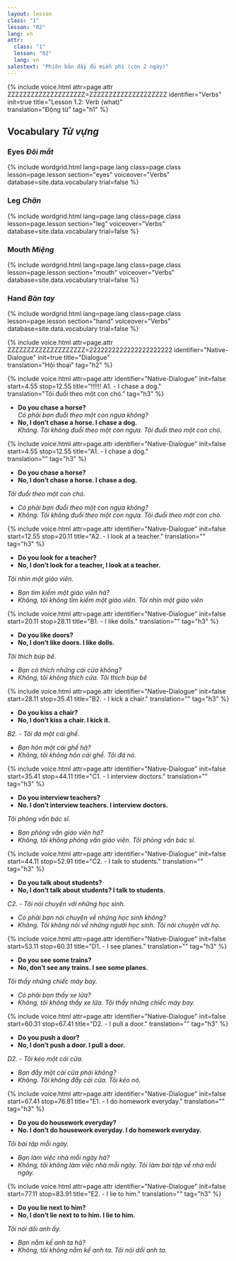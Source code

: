 ```yaml
---
layout: lesson
class: "1"
lesson: "02"
lang: vn
attr:
  class: "1"
  lesson: "02"
  lang: vn
salestext: "Phiên bản đầy đủ miễn phí (còn 2 ngày)"
---
```


{%  include voice.html attr=page.attr    ZZZZZZZZZZZZZZZZZZZZ=ZZZZZZZZZZZZZZZZZZZZ
	identifier="Verbs"  init=true
	title="Lesson 1.2: Verb (what)"        
	translation="Động từ"
    tag="h1" %}

## Vocabulary   *Từ vựng*

### Eyes *Đôi mắt*
{% include wordgrid.html lang=page.lang
		class=page.class 
		lesson=page.lesson 
		section="eyes"
		voiceover="Verbs"
		database=site.data.vocabulary 
		trial=false %}

### Leg *Chân*
{% include wordgrid.html lang=page.lang
		class=page.class 
		lesson=page.lesson 
		section="leg"
		voiceover="Verbs"
		database=site.data.vocabulary 
		trial=false %}


### Mouth *Miệng*
{% include wordgrid.html lang=page.lang
		class=page.class 
		lesson=page.lesson 
		section="mouth"
		voiceover="Verbs"
		database=site.data.vocabulary 
		trial=false %}




### Hand *Bàn tay*
{% include wordgrid.html lang=page.lang
		class=page.class 
		lesson=page.lesson 
		section="hand"
		voiceover="Verbs"
		database=site.data.vocabulary 
		trial=false %}


{%  include voice.html attr=page.attr     ZZZZZZZZZZZZZZZZZZZZ=2222222222222222222222
	identifier="Native-Dialogue"  init=true
	title="Dialogue"        
	translation="Hội thoại"
    tag="h2" %}


{%  include voice.html attr=page.attr
	identifier="Native-Dialogue"  init=false start=4.55 stop=12.55
	title="!!!!!! A1. - I chase a dog."        
	translation="Tôi đuổi theo một con chó."
    tag="h3" %}

- **Do you chase a horse?**  
  *Có phải bạn đuổi theo một con ngựa không?*
- **No, I don’t chase a horse. I chase a dog.**  
  *Không. Tôi không đuổi theo một con ngựa. Tôi đuổi theo một con chó.*



{%  include voice.html attr=page.attr
	identifier="Native-Dialogue"  init=false start=4.55 stop=12.55
	title="A1. - I chase a dog."        
	translation=""
    tag="h3" %}

- **Do you chase a horse?**
- **No, I don’t chase a horse. I chase a dog.**

*Tôi đuổi theo một con chó.*

- *Có phải bạn đuổi theo một con ngựa không?*
- *Không. Tôi không đuổi theo một con ngựa. Tôi đuổi theo một con chó.*


{%  include voice.html attr=page.attr
	identifier="Native-Dialogue"  init=false start=12.55 stop=20.11
	title="A2. - I look at a teacher."
	translation=""
    tag="h3" %}

- **Do you look for a teacher?**
- **No, I don’t look for a teacher, I look at a teacher.**

*Tôi nhìn một giáo viên.*

- *Bạn tìm kiếm một giáo viên hả?*
- *Không, tôi không tìm kiếm một giáo viên. Tôi nhìn một giáo viên*

 
{%  include voice.html attr=page.attr
	identifier="Native-Dialogue"  init=false start=20.11 stop=28.11
	title="B1. - I like dolls."
	translation=""
    tag="h3" %}


- **Do you like doors?**
- **No, I don’t like doors. I like dolls.**

*Tôi thích búp bê.*

- *Bạn có thích những cái cửa không?*
- *Không, tôi không thích cửa. Tôi thích búp bê*


{%  include voice.html attr=page.attr
	identifier="Native-Dialogue"  init=false start=28.11 stop=35.41
	title="B2. -  I kick a chair."
	translation=""
    tag="h3" %}

- **Do you kiss a chair?**
- **No, I don’t kiss a chair. I kick it.**

*B2. - Tôi đá một cái ghế.*

- *Bạn hôn một cái ghế hả?*
- *Không, tôi không hôn cái ghế. Tôi đá nó.*



{%  include voice.html attr=page.attr
	identifier="Native-Dialogue"  init=false start=35.41 stop=44.11
	title="C1. -  I interview doctors."
	translation=""
    tag="h3" %}

- **Do you interview teachers?**
- **No. I don’t interview teachers. I interview doctors.**

*Tôi phỏng vấn bác sĩ.*

- *Bạn phỏng vấn giáo viên hả?*
- *Không, tôi không phỏng vấn giáo viên. Tôi phỏng vấn bác sĩ.*


{%  include voice.html attr=page.attr
	identifier="Native-Dialogue"  init=false start=44.11 stop=52.91
	title="C2. - I talk to students."
	translation=""
    tag="h3" %}

- **Do you talk about students?**
- **No, I don’t talk about students? I talk to students.**

*C2. - Tôi nói chuyện với những học sinh.*

- *Có phải bạn nói chuyện về những học sinh không?*
- *Không. Tôi không nói về những người học sinh. Tôi nói chuyện với họ.*


{%  include voice.html attr=page.attr
	identifier="Native-Dialogue"  init=false start=53.11 stop=60.31
	title="D1. - I see planes."
	translation=""
    tag="h3" %}

- **Do you see some trains?**
- **No,  don’t see any trains. I see some planes.**

*Tôi thấy những chiếc máy bay.*

- *Có phải bạn thấy xe lửa?*
- *Không, tôi không thấy xe lửa. Tôi thấy những chiếc máy bay.*

{%  include voice.html attr=page.attr
	identifier="Native-Dialogue"  init=false start=60.31 stop=67.41
	title="D2. - I pull a door."
	translation=""
    tag="h3" %}

- **Do you push a door?**
- **No, I don’t push a door. I pull a door.**

*D2. - Tôi kéo một cái cửa.*

- *Bạn đẩy một cái cửa phải không?*
- *Không. Tôi không đẩy cái cửa. Tôi kéo nó.*


{%  include voice.html attr=page.attr
	identifier="Native-Dialogue"  init=false start=67.41 stop=76.81 
	title="E1. - I do homework everyday."
	translation=""
    tag="h3" %}

- **Do you do housework everyday?**
- **No. I don’t do housework everyday. I do homework everyday.**

*Tôi bài tập mỗi ngày.*

- *Bạn làm việc nhà mỗi ngày hả?*
- *Không, tôi không làm việc nhà mỗi ngày. Tôi làm bài tập về nhà mỗi ngày.*


{%  include voice.html attr=page.attr
	identifier="Native-Dialogue"  init=false start=77.11 stop=83.91
	title="E2. - I lie to him."
	translation=""
    tag="h3" %}

- **Do you lie next to him?**
- **No, I don’t lie next to to him. I lie to him.**

*Tôi nói dối anh ấy.*

- *Bạn nằm kế anh ta hả?*
- *Không, tôi không nằm kế anh ta. Tôi nói dối anh ta.*

 
 
 
